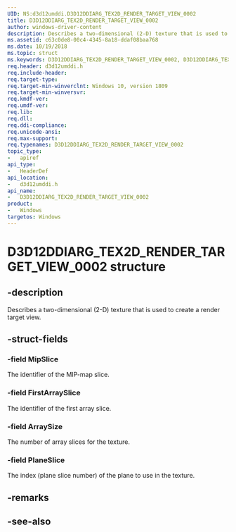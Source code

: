 ```yaml
---
UID: NS:d3d12umddi.D3D12DDIARG_TEX2D_RENDER_TARGET_VIEW_0002
title: D3D12DDIARG_TEX2D_RENDER_TARGET_VIEW_0002
author: windows-driver-content
description: Describes a two-dimensional (2-D) texture that is used to create a render target view.
ms.assetid: c63c0de8-00c4-4345-8a18-ddaf08baa768
ms.date: 10/19/2018
ms.topic: struct
ms.keywords: D3D12DDIARG_TEX2D_RENDER_TARGET_VIEW_0002, D3D12DDIARG_TEX2D_RENDER_TARGET_VIEW_0002, 
req.header: d3d12umddi.h
req.include-header:
req.target-type:
req.target-min-winverclnt: Windows 10, version 1809
req.target-min-winversvr:
req.kmdf-ver:
req.umdf-ver:
req.lib:
req.dll:
req.ddi-compliance:
req.unicode-ansi:
req.max-support:
req.typenames: D3D12DDIARG_TEX2D_RENDER_TARGET_VIEW_0002
topic_type: 
-	apiref
api_type: 
-	HeaderDef
api_location: 
-	d3d12umddi.h
api_name: 
-	D3D12DDIARG_TEX2D_RENDER_TARGET_VIEW_0002
product:
-	Windows
targetos: Windows
---
```


# D3D12DDIARG_TEX2D_RENDER_TARGET_VIEW_0002 structure

## -description

Describes a two-dimensional (2-D) texture that is used to create a render target view.

## -struct-fields

### -field MipSlice

The identifier of the MIP-map slice.

### -field FirstArraySlice

The identifier of the first array slice.

### -field ArraySize

The number of array slices for the texture.

### -field PlaneSlice
 
The index (plane slice number) of the plane to use in the texture.

## -remarks

## -see-also
